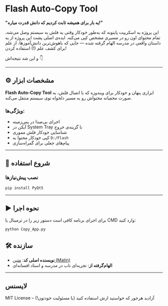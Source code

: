 # Flash Auto-Copy Tool

**"یه بار برای همیشه ثابت کردیم که دانش قدرت میاره!"**

این پروژه یه اسکریپت پایتونه که به‌طور خودکار وقتی یه فلش به سیستم وصل می‌شه، تمام محتوای اون رو در مسیری مشخص کپی می‌کنه. ایده‌ی اصلی پشت این پروژه از یه داستان واقعی در مدرسه الهام گرفته شده — جایی که باهوش‌ترین دانش‌آموزها، از علم برای کشف علم (!) استفاده کردن!

و این شد نتیجه‌اش 👇

---

## ⚙️ مشخصات ابزار

**Flash Auto-Copy Tool** ابزاری پنهان و خودکار برای ویندوزه که با اتصال فلش، به صورت مخفیانه محتواش رو به مسیر دلخواه توی سیستم منتقل می‌کنه.

### ویژگی‌ها:

- اجرای بی‌صدا در پس‌زمینه  
- آیکن در System Tray با گزینه‌ی خروج  
- شناسایی خودکار فلش مموری  
- کپی خودکار محتوا به `D:/Flash`  
- پیام‌های جعلی برای گمراه‌سازی  

---

## 🚀 شروع استفاده

### نصب پیش‌نیازها

```bash
pip install PyQt5
```

---

## ▶️ نحوه اجرا

برای اجرای برنامه کافی است دستور زیر را در ترمینال یا CMD وارد کنید:

```bash
python Copy_App.py
```




## 🛠️ سازنده

- **نویسنده اصلی کد**: [متین (Matin)](https://github.com/matinhajiseftjani400)
- **الهام‌گرفته از**: تجربه‌ای ناب در مدرسه و استاد افسانه‌ای

---

## لایسنس

MIT License – آزادید هرجور که خواستید ازش استفاده کنید (با مسئولیت خودتون!)
